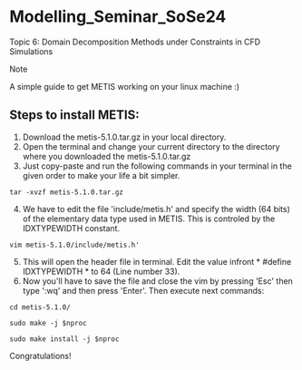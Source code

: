 # Modelling_Seminar_SoSe24
Topic 6: Domain Decomposition Methods under Constraints in CFD Simulations

> [!NOTE]
> A simple guide to get METIS working on your linux machine :)

## Steps to install METIS:
1. Download the metis-5.1.0.tar.gz in your local directory.
2. Open the terminal and change your current directory to the directory where you downloaded the metis-5.1.0.tar.gz
3. Just copy-paste and run the following commands in your terminal in the given order to make your life a bit simpler.
```
tar -xvzf metis-5.1.0.tar.gz
```
4. We have to edit the file 'include/metis.h' and specify the width (64 bits) of the elementary data type used in METIS. This is controled by the IDXTYPEWIDTH constant.
```
vim metis-5.1.0/include/metis.h'
```
5. This will open the header file in terminal. Edit the value infront * #define IDXTYPEWIDTH * to 64 (Line number 33).
6. Now you'll have to save the file and close the vim by pressing 'Esc' then type ':wq' and then press 'Enter'. Then execute next commands:
```
cd metis-5.1.0/
```
```
sudo make -j $nproc
```
```
sudo make install -j $nproc
```

Congratulations!
